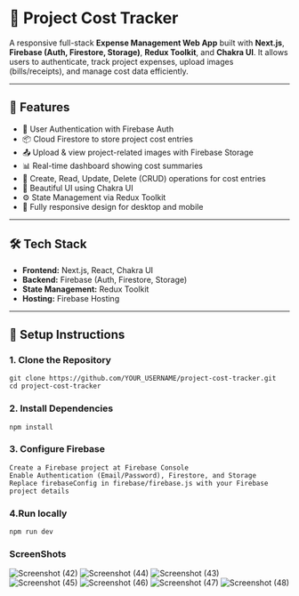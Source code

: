 # 🧾 Project Cost Tracker

A responsive full-stack **Expense Management Web App** built with **Next.js**, **Firebase (Auth, Firestore, Storage)**, **Redux Toolkit**, and **Chakra UI**. It allows users to authenticate, track project expenses, upload images (bills/receipts), and manage cost data efficiently.

---

## 🚀 Features

- 🔐 User Authentication with Firebase Auth
- 📦 Cloud Firestore to store project cost entries
- 📤 Upload & view project-related images with Firebase Storage
- 📊 Real-time dashboard showing cost summaries
- 📁 Create, Read, Update, Delete (CRUD) operations for cost entries
- 🎨 Beautiful UI using Chakra UI
- ⚙️ State Management via Redux Toolkit
- 📱 Fully responsive design for desktop and mobile

---

## 🛠️ Tech Stack

- **Frontend:** Next.js, React, Chakra UI
- **Backend:** Firebase (Auth, Firestore, Storage)
- **State Management:** Redux Toolkit
- **Hosting:** Firebase Hosting

---

## 🔧 Setup Instructions

### 1. Clone the Repository

    git clone https://github.com/YOUR_USERNAME/project-cost-tracker.git
    cd project-cost-tracker

### 2. Install Dependencies
    npm install
### 3. Configure Firebase
    Create a Firebase project at Firebase Console
    Enable Authentication (Email/Password), Firestore, and Storage
    Replace firebaseConfig in firebase/firebase.js with your Firebase project details
### 4.Run locally
    npm run dev

### ScreenShots
![Screenshot (42)](https://github.com/user-attachments/assets/5aa67892-8fd3-4fa7-912a-515d89c7ec95)
![Screenshot (44)](https://github.com/user-attachments/assets/cfd38e57-cf25-4f0b-afc1-8e0eeb95fcaa)
![Screenshot (43)](https://github.com/user-attachments/assets/28f167a2-0d54-4c51-b18b-bd85d548620f)
![Screenshot (45)](https://github.com/user-attachments/assets/bca51490-4233-4032-a6ee-c666ff7bda35)
![Screenshot (46)](https://github.com/user-attachments/assets/6283f71b-9efd-4a49-810b-9a2abbc76a99)
![Screenshot (47)](https://github.com/user-attachments/assets/1ce790ad-8e42-47f7-80d7-e150ab3241ee)
![Screenshot (48)](https://github.com/user-attachments/assets/3dcfd647-64e7-48fa-a9ed-21a3c6d89938)


  
